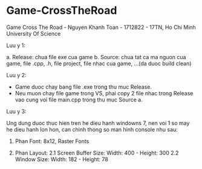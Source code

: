 # Game-CrossTheRoad

Game Cross The Road - Nguyen Khanh Toan - 1712822 - 17TN, Ho Chi Minh University Of Science

Luu y 1:

a. Release: chua file exe cua game
b. Source: chua tat ca ma nguon cua game, file .cpp, .h,  file project, file nhac cua game, ...(da duoc build clean)

Luu y 2:

- Game duoc chay bang file .exe trong thu muc Release.
- Neu muon chay file game trong VS, phai copy 2 file nhac trong Release vao cung voi file main.cpp trong thu muc Source a.

Luu y 3: 

Ung dung duoc thuc hien tren he dieu hanh windowns 7, nen voi 1 so may he dieu hanh lon hon, can chinh thong so man hinh console nhu sau:

1. Phan Font: 8x12, Raster Fonts

2. Phan Layout: 
2.1 Screen Buffer Size: Width: 400 - Height: 300
2.2 Window Size: Width: 182 - Height: 78
